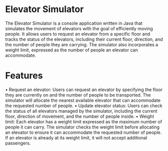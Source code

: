 # Elevator Simulator
The Elevator Simulator is a console application written in Java that simulates the movement of elevators with the goal of efficiently moving people. It allows users to request an elevator from a specific floor and tracks the status of the elevators, including their current floor, direction, and the number of people they are carrying. The simulator also incorporates a weight limit, expressed as the number of people an elevator can accommodate.
# Features
  •	Request an elevator: Users can request an elevator by specifying the floor they are currently on and the number of people to be transported. The simulator will allocate       the nearest available elevator that can accommodate the requested number of people.
  •	Update elevator status: Users can check the status of all elevators managed by the simulator, including the current floor, direction of movement, and the number of people     inside.
  •	Weight limit: Each elevator has a weight limit expressed as the maximum number of people it can carry. The simulator checks the weight limit before allocating an elevator     to ensure it can accommodate the requested number of people. If an elevator is already at its weight limit, it will not accept additional passengers.
